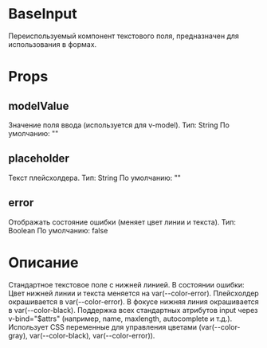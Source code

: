 # BaseInput
Переиспользуемый компонент текстового поля, предназначен для использования в формах.

# Props

## modelValue
Значение поля ввода (используется для v-model).
    Тип: String
    По умолчанию: ""

## placeholder
Текст плейсхолдера.
    Тип: String
    По умолчанию: ""

## error
Отображать состояние ошибки (меняет цвет линии и текста).
    Тип: Boolean
    По умолчанию: false


# Описание
Стандартное текстовое поле с нижней линией.
В состоянии ошибки:
    Цвет нижней линии и текста меняется на var(--color-error).
    Плейсхолдер окрашивается в var(--color-error).
    В фокусе нижняя линия окрашивается в var(--color-black).
    Поддержка всех стандартных атрибутов input через v-bind="$attrs" (например, name, maxlength, autocomplete и т.д.).
    Использует CSS переменные для управления цветами (var(--color-gray), var(--color-black), var(--color-error)).

